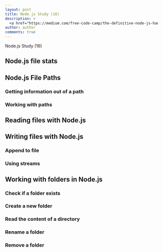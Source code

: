 ```yaml
---
layout: post
title: Node.js Study (16)
description: >
  <a href="https://medium.com/free-code-camp/the-definitive-node-js-handbook-6912378afc6e">학습자료링크</a>
author: author
comments: true
---
```

Node.js Study (16)

## Node.js file stats

## Node.js File Paths

### Getting information out of a path

### Working with paths

## Reading files with Node.js

## Writing files with Node.js

### Append to file

### Using streams

## Working with folders in Node.js

### Check if a folder exists

### Create a new folder

### Read the content of a directory

### Rename a folder

### Remove a folder
